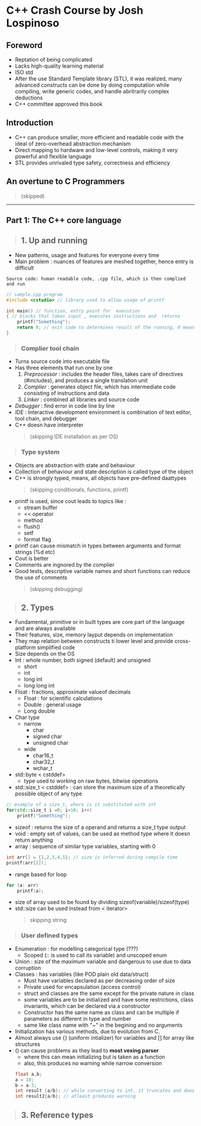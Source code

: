 # C++ Crash Course by Josh Lospinoso
## Foreword
* Reptation of being complicated
* Lacks high-quality learning material
* ISO std
* After the use Standard Template library (STL), it was realized, many advanced constructs can be done by doing computation while compiling, write generic codes, and handle abritrarily complex deductions
* C++ committee approved this book
## Introduction
* C++ can produce smaller, more efficient and readable code with the ideal of zero-overhead abstraction mechanism
* Direct mapping to hardware and low-level controls, making it very powerful and flexible language 
* STL provides unrivaled type safety, correctness and efficiency

## An overtune to C Programmers
> (skipped)

---
## Part 1: The C++ core language
> ## 1. Up and running
* New patterns, usage and features for everyone every time
* Main problem : nuances of features are meshed together, hence entry is difficult
```
Source code: human readable code, .cpp file, which is then complied and run 
```
``` cpp
// sample.cpp program
#include <cstudio> // library used to allow usage of printf

int main() // function, entry point for  execution
{ // blocks that takes input , executes instructions and  returns
    printf("Something");
    return 0; // exit code to determines result of the running, 0 means all went well, others indicate problems
}
```
> ### Complier tool chain
* Turns source code into executable file
* Has three elements that run one by one
    1. *Preprocessor* : includes the header files, takes care of directives  (#includes), and produces a single translation unit
    1. *Complier* : generates object file, which has intermediate code consisting of instructions and data
    1. *Linker* : combined all libraries and source code
* *Debugger* : find error in code line by line
* *IDE* :  Interactive development environment is combination of text editor, tool chain, and debugger
* C++ doesn have interpreter
     > (skipping IDE installation as per OS)

> ### Type system
* Objects are abstraction with state and behaviour
* Collection of behaviour and state description is called type of the object
* C++ is strongly typed, means, all objects have pre-defined daattypes
    > (skipping conditionals, functions, printf)
* printf is used, since cout leads to topics like : 
    * stream buffer
    * << operator
    * method
    * flush()
    * setf
    * format flag
* printf can cause mismatch in types between arguments and format strings (%d etc)
* Cout is better
* Comments are ingnored by the complier
* Good tests, descriptive variable names and short functions can reduce the use of comments
    > (skipping debugging)

> ## 2. Types
* Fundamental, primitive or in built types are core part of the language and are always available
* Their features, size, memory layput depends on implementation
* They map relation between constructs ti lower level and provide cross-platform simplified code
* Size depends on the OS
* Int : whole number, both signed (default) and unsigned
    * short
    * int
    * long int
    * long long int
* Float : fractions, approximate valueof decimals
    * Float : for scientific calculations
    * Double : general usage
    * Long double
* Char type
    * narrow 
        * char
        * signed char
        * unsigned char
    * wide
        * char16_t
        * char32_t
        * wchar_t
* std::byte < cstddef>
    * type used to working on raw bytes, bitwise operations
* std::size_t < cstddef> : can store the maximum size of a theoretically possible object of any type
```cpp
// example of a size_t, where is it substituted with int
for(std::size_t i =0; i<10; i++)
    printf("Something");
```
* sizeof : returns the size of a operand and returns a size_t type output
* void : empty set of values, can be used as method type where it doesn return anything
* array : sequence of similar type variables, starting with 0
```cpp
int arr[] = {1,2,3,4,5}; // size is inferred during compile time
printf(arr[2]);
```
* range based for loop
``` cpp
for (a: arr)
    printf(a);
```
* size of array used to be found by dividing sizeof(variable)/sizeof(type)
* std::size can be used instead from < iterator>
    > skipping string
> ### User defined types
* Enumeration : for modelling categorical type (???)
    * Scoped (:: is used to call its variable) and unscoped enum
* Union : size of the maximum variable and dangerous to use due to data corruption
* Classes : has variables (like POD plain old data/struct)
    * Must have variables declared as per decreasing order of size
    * Private used for encapsulation (access control)
    * struct and classes are the same except for the private nature in class
    * some variables are to be initialized and have some restrictions, class invariants, which can be declared via a constructor
    * Constructor has the same name as class and can be multiple if parameters as different in type and number
    * same like class name with "~" in the begining and no arguments
* Initialization has various methods, due to evolution from C.
* Almost always use {} (uniform intializer) for variables and [] for array like structures
* () can cause problems as they lead to __most vexing parser__
    * where this can mean initializing but is taken as a function
    * also, this produces no warning while narrow conversion
    ``` cpp
    float a,b;
    a = 10;
    b = a-3;
    int result (a/b); // while converting to int, it truncates and doesn give warning
    int result2{a/b}; // atleast produces warning
    ```
> ## 3. Reference types 
